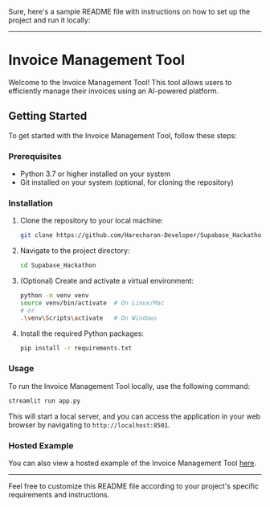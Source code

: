 Sure, here's a sample README file with instructions on how to set up the project and run it locally:

---

# Invoice Management Tool

Welcome to the Invoice Management Tool! This tool allows users to efficiently manage their invoices using an AI-powered platform.

## Getting Started

To get started with the Invoice Management Tool, follow these steps:

### Prerequisites

- Python 3.7 or higher installed on your system
- Git installed on your system (optional, for cloning the repository)

### Installation

1. Clone the repository to your local machine:
   ```bash
   git clone https://github.com/Harecharan-Developer/Supabase_Hackathon.git
   ```

2. Navigate to the project directory:
   ```bash
   cd Supabase_Hackathon
   ```

3. (Optional) Create and activate a virtual environment:
   ```bash
   python -m venv venv
   source venv/bin/activate  # On Linux/Mac
   # or
   .\venv\Scripts\activate   # On Windows
   ```

4. Install the required Python packages:
   ```bash
   pip install -r requirements.txt
   ```

### Usage

To run the Invoice Management Tool locally, use the following command:
```bash
streamlit run app.py
```

This will start a local server, and you can access the application in your web browser by navigating to `http://localhost:8501`.

### Hosted Example

You can also view a hosted example of the Invoice Management Tool [here](https://example.com).

---

Feel free to customize this README file according to your project's specific requirements and instructions.
